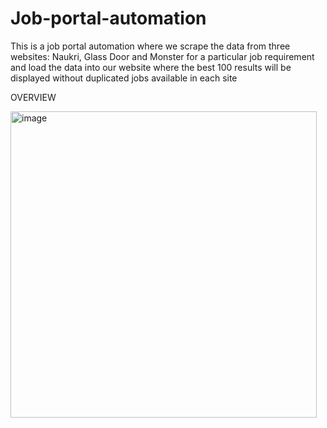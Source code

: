 # Job-portal-automation
This is a job portal automation where we scrape the data from three websites: Naukri, Glass Door and Monster for a particular job requirement and  load the data into our website where the best 100 results will be displayed without duplicated jobs available in each site


OVERVIEW


<img width="490" alt="image" src="https://github.com/ranjaniranj/Job-portal-automation/assets/118736385/f6713677-a1e7-40cb-a54f-abedb6579077">
